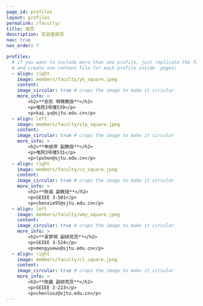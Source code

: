 ```yaml
---
page_id: profiles
layout: profiles
permalink: /faculty/
title: 成员
description: 实验室成员
nav: true
nav_order: 7

profiles:
  # if you want to include more than one profile, just replicate the following block
  # and create one content file for each profile inside _pages/
  - align: right
    image: members/faculty/yk_square.jpeg
    content: 
    image_circular: true # crops the image to make it circular
    more_info: >
        <h2>**俞凯 特聘教授**</h2>
        <p>电院3号楼539</p>
        <p>kai.yu@sjtu.edu.cn</p>
  - align: left
    image: members/faculty/slp_square.jpeg
    content: 
    image_circular: true # crops the image to make it circular
    more_info: >
        <h2>**申丽萍 副教授**</h2>
        <p>电院3号楼531</p>
        <p>lpshen@sjtu.edu.cn</p>
  - align: right
    image: members/faculty/cx_square.jpeg
    content: 
    image_circular: true # crops the image to make it circular
    more_info: >
        <h2>**陈谐 副教授**</h2>
        <p>SEIEE 3-501</p>
        <p>chenxie95@sjtu.edu.cn</p>
  - align: left
    image: members/faculty/wmy_square.jpeg
    content: 
    image_circular: true # crops the image to make it circular
    more_info: >
        <h2>**吴梦玥 副研究员**</h2>
        <p>SEIEE 3-524</p>
        <p>mengyuewu@sjtu.edu.cn</p>
  - align: right
    image: members/faculty/cl_square.jpeg
    content: 
    image_circular: true # crops the image to make it circular
    more_info: >
        <h2>**陈露 副研究员**</h2>
        <p>SEIEE 3-223</p>
        <p>chenlusz@sjtu.edu.cn</p>
---
```

